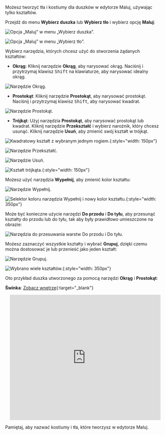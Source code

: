 Możesz tworzyć tła i kostiumy dla duszków w edytorze Maluj, używając tylko kształtów.

Przejdź do menu **Wybierz duszka** lub **Wybierz tło** i wybierz opcję **Maluj**:

![Opcja „Maluj” w menu „Wybierz duszka”.](images/choose-a-sprite.png)

![Opcja „Maluj” w menu „Wybierz tło”.](images/choose-a-backdrop.png)

Wybierz narzędzia, których chcesz użyć do stworzenia żądanych kształtów:

+ **Okrąg**: Kliknij narzędzie **Okrąg**, aby narysować okrąg. Naciśnij i przytrzymaj klawisz <kbd>Shift</kbd> na klawiaturze, aby narysować idealny okrąg.

![Narzędzie Okrąg.](images/circle-tool.png)

+ **Prostokąt**: Kliknij narzędzie **Prostokąt**, aby narysować prostokąt. Naciśnij i przytrzymaj klawisz <kbd>Shift</kbd>, aby narysować kwadrat.

![Narzędzie Prostokąt.](images/rectangle-tool.png)

+ **Trójkąt**: Użyj narzędzia **Prostokąt**, aby narysować prostokąt lub kwadrat. Kliknij narzędzie **Przekształć** i wybierz narożnik, który chcesz usunąć. Kliknij narzędzie **Usuń**, aby zmienić swój kształt w trójkąt.

![Kwadratowy kształt z wybranym jednym rogiem.](images/square.png){:style="width: 150px"}

![Narzędzie Przekształć.](images/reshape.png)

![Narzędzie Usuń.](images/delete.png)

![Kształt trójkąta.](images/corner.png){:style="width: 150px"}

Możesz użyć narzędzia **Wypełnij**, aby zmienić kolor kształtu:

![Narzędzie Wypełnij.](images/fill-tool.png)

![Selektor koloru narzędzia Wypełnij i nowy kolor kształtu.](images/changed-colour.png){:style="width: 350px"}

Może być konieczne użycie narzędzi **Do przodu** i **Do tyłu**, aby przesunąć kształty do przodu lub do tyłu, tak aby były prawidłowo umieszczone na obrazie:

![Narzędzia do przesuwania warstw Do przodu i Do tyłu.](images/front-back-tools.png)

Możesz zaznaczyć wszystkie kształty i wybrać **Grupuj**, dzięki czemu można dostosować je lub przenieść jako jeden kształt:

![Narzędzie Grupuj.](images/group.png)

![Wybrano wiele kształtów.](images/selected-shapes.png){:style="width: 350px"}

Oto przykład duszka utworzonego za pomocą narzędzi **Okrąg** i **Prostokąt**:

**Świnka**: [Zobacz wnętrze](https://scratch.mit.edu/projects/495903163/editor){:target="_blank"}
<div class="scratch-preview" style="margin-left: 15px;">
  <iframe allowtransparency="true" width="485" height="402" src="https://scratch.mit.edu/projects/embed/495903163/?autostart=false" frameborder="0"></iframe>
</div>

Pamiętaj, aby nazwać kostiumy i tła, które tworzysz w edytorze Maluj.
